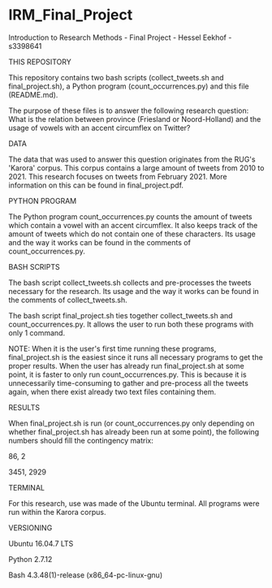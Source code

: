 # IRM_Final_Project
Introduction to Research Methods - Final Project - Hessel Eekhof - s3398641

THIS REPOSITORY 

This repository contains two bash scripts (collect_tweets.sh and final_project.sh), 
a Python program (count_occurrences.py) and this file (README.md).

The purpose of these files is to answer the following research question: 
What is the relation between province (Friesland or Noord-Holland) and the usage 
of vowels with an accent circumflex on Twitter?


DATA

The data that was used to answer this question originates from the RUG's 'Karora' corpus. This corpus
contains a large amount of tweets from 2010 to 2021. This research focuses on tweets from February 2021. 
More information on this can be found in final_project.pdf.


PYTHON PROGRAM 

The Python program count_occurrences.py counts the amount of tweets which contain a vowel with an accent
circumflex. It also keeps track of the amount of tweets which do not contain one of these characters. 
Its usage and the way it works can be found in the comments of count_occurrences.py. 


BASH SCRIPTS 

The bash script collect_tweets.sh collects and pre-processes the tweets necessary for the research. 
Its usage and the way it works can be found in the comments of collect_tweets.sh.

The bash script final_project.sh ties together collect_tweets.sh and count_occurrences.py. 
It allows the user to run both these programs with only 1 command. 

NOTE: When it is the user's first time running these programs, final_project.sh is the easiest since
it runs all necessary programs to get the proper results. When the user has already run final_project.sh 
at some point, it is faster to only run count_occurrences.py. This is because it is unnecessarily 
time-consuming to gather and pre-process all the tweets again, when there exist already two text files 
containing them. 


RESULTS 

When final_project.sh is run (or count_occurrences.py only depending on whether final_project.sh has already been run at 
some point), the following numbers should fill the contingency matrix: 

86, 2

3451, 2929

	
TERMINAL

For this research, use was made of the Ubuntu terminal. All programs were run within the Karora corpus.


VERSIONING 

Ubuntu 16.04.7 LTS

Python 2.7.12

Bash 4.3.48(1)-release (x86_64-pc-linux-gnu)
